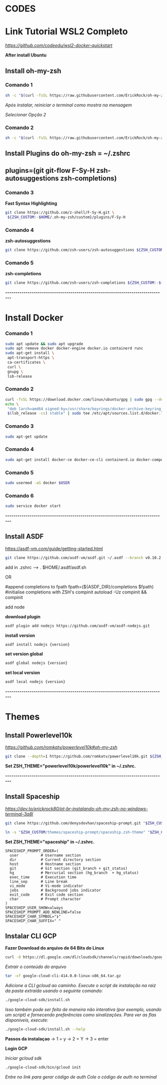 # CODES

# Link Tutorial WSL2 Completo

*https://github.com/codeedu/wsl2-docker-quickstart*

**After install Ubuntu**

## Install oh-my-zsh

### Comando 1

```bash
sh -c "$(curl -fsSL https://raw.githubusercontent.com/ErickRock/oh-my-zsh-on-windows-terminal/master/zsh-install.sh)" -y
```

_Após instalar, reiniciar o terminal como mostra na mensagem_

_Selecionar Opção 2_

### Comando 2

```bash
sh -c "$(curl -fsSL https://raw.githubusercontent.com/ErickRock/oh-my-zsh-on-windows-terminal/master/tools-zsh-install.sh)" -y
```

## Install Plugins do oh-my-zsh = ~/.zshrc

## plugins=(git git-flow F-Sy-H zsh-autosuggestions zsh-completions)

### Comando 3

**Fast Syntax Highlighting**

```bash
git clone https://github.com/z-shell/F-Sy-H.git \
 ${ZSH_CUSTOM:-$HOME/.oh-my-zsh/custom}/plugins/F-Sy-H
```

### Comando 4

**zsh-autosuggestions**

```bash
git clone https://github.com/zsh-users/zsh-autosuggestions ${ZSH_CUSTOM:-~/.oh-my-zsh/custom}/plugins/zsh-autosuggestions
```

### Comando 5

**zsh-completions**

```bash
git clone https://github.com/zsh-users/zsh-completions ${ZSH_CUSTOM:-${ZSH:-~/.oh-my-zsh}/custom}/plugins/zsh-completions
```

**-------------------------------------------------------------------------------**

# Install Docker

### Comando 1

```bash
sudo apt update && sudo apt upgrade
sudo apt remove docker docker-engine docker.io containerd runc
sudo apt-get install \
 apt-transport-https \
 ca-certificates \
 curl \
 gnupg \
 lsb-release

```

### Comando 2

```bash
curl -fsSL https://download.docker.com/linux/ubuntu/gpg | sudo gpg --dearmor -o /usr/share/keyrings/docker-archive-keyring.gpg
echo \
 "deb [arch=amd64 signed-by=/usr/share/keyrings/docker-archive-keyring.gpg] https://download.docker.com/linux/ubuntu \
 $(lsb_release -cs) stable" | sudo tee /etc/apt/sources.list.d/docker.list > /dev/null
```

### Comando 3

```bash
sudo apt-get update
```

### Comando 4

```bash
sudo apt-get install docker-ce docker-ce-cli containerd.io docker-compose-plugin
```

### Comando 5

```bash
sudo usermod -aG docker $USER
```

### Comando 6

```bash
sudo service docker start
```

**-------------------------------------------------------------------------------**

## Install ASDF

https://asdf-vm.com/guide/getting-started.html

```bash
git clone https://github.com/asdf-vm/asdf.git ~/.asdf --branch v0.10.2
```

add in .zshrc --> . $HOME/.asdf/asdf.sh

OR

#append completions to fpath
fpath=(${ASDF_DIR}/completions $fpath)
#initialise completions with ZSH's compinit
autoload -Uz compinit && compinit

add node

**download plugin**

```bash
asdf plugin add nodejs https://github.com/asdf-vm/asdf-nodejs.git
```

**install version**

```bash
asdf install nodejs {version}
```

**set version global**

```bash
asdf global nodejs {version}
```

**set local version**

```bash
asdf local nodejs {version}
```

**-------------------------------------------------------------------------------**

# Themes

## Install Powerlevel10k

*https://github.com/romkatv/powerlevel10k#oh-my-zsh*

```bash
git clone --depth=1 https://github.com/romkatv/powerlevel10k.git ${ZSH_CUSTOM:-$HOME/.oh-my-zsh/custom}/themes/powerlevel10k
```

**Set ZSH_THEME="powerlevel10k/powerlevel10k" in ~/.zshrc.**

**-------------------------------------------------------------------------------**

## Install Spaceship

*https://dev.to/erickrock80/pt-br-instalando-oh-my-zsh-no-windows-terminal-3a8l*

```bash
git clone https://github.com/denysdovhan/spaceship-prompt.git "$ZSH_CUSTOM/themes/spaceship-prompt"
```

```bash
ln -s "$ZSH_CUSTOM/themes/spaceship-prompt/spaceship.zsh-theme" "$ZSH_CUSTOM/themes/spaceship.zsh-theme"
```

**Set ZSH_THEME="spaceship" in ~/.zshrc.**

```zshrc
SPACESHIP_PROMPT_ORDER=(
  user          # Username section
  dir           # Current directory section
  host          # Hostname section
  git           # Git section (git_branch + git_status)
  hg            # Mercurial section (hg_branch  + hg_status)
  exec_time     # Execution time
  line_sep      # Line break
  vi_mode       # Vi-mode indicator
  jobs          # Background jobs indicator
  exit_code     # Exit code section
  char          # Prompt character
)
SPACESHIP_USER_SHOW=always
SPACESHIP_PROMPT_ADD_NEWLINE=false
SPACESHIP_CHAR_SYMBOL="❯"
SPACESHIP_CHAR_SUFFIX=" "
```

## Instalar CLI GCP

**Fazer Download do arquivo de 64 Bits do Linux**
```bash
curl -O https://dl.google.com/dl/cloudsdk/channels/rapid/downloads/google-cloud-cli-414.0.0-linux-x86_64.tar.gz
```

*Extrair o conteúdo do arquivo*
```bash
tar -xf google-cloud-cli-414.0.0-linux-x86_64.tar.gz
```

*Adicione a CLI gcloud ao caminho. Execute o script de instalação na raiz da pasta extraída usando o seguinte comando:*
```bash
./google-cloud-sdk/install.sh
```

*Isso também pode ser feito de maneira não interativa (por exemplo, usando um script) e fornecendo preferências como sinalizações. Para ver as flas disponíveis, execute:*
```bash
./google-cloud-sdk/install.sh --help
```

**Passos da instalaçao**
-> 1 = y
-> 2 = Y
-> 3 = enter

**Login GCP**

*Iniciar gcloud sdk*
```bash
./google-cloud-sdk/bin/gcloud init
```

*Entre no link para gerar código de auth*
*Cole o código de auth no terminal*

